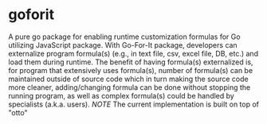 # goforit
A pure go package for enabling runtime customization formulas for Go utilizing JavaScript package. With Go-For-It package, developers can externalize program formula(s) (e.g., in text file, csv, excel file, DB, etc.) and load them during runtime. The benefit of having formula(s) externalized is, for program that extensively uses formula(s), number of formula(s) can be maintained outside of source code which in turn making the source code more cleaner, adding/changing formula can be done without stopping the running program, as well as complex formula(s) could be handled by specialists (a.k.a. users).  *NOTE* The current implementation is built on top of "otto"
